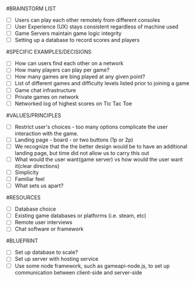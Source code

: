 #BRAINSTORM LIST
- [ ] Users can play each other remotely from different consoles
- [ ] User Experience (UX) stays consistent regardless of machine used
- [ ] Game Servers maintain game logic integrity
- [ ] Setting up a database to record scores and players

#SPECIFIC EXAMPLES/DECISIONS
- [ ] How can users find each other on a network
- [ ] How many players can play per game?
- [ ] How many games are bing played at any given point?
- [ ] List of different games and difficulty levels listed prior to joining a game
- [ ] Game chat infrastructure
- [ ] Private games on network
- [ ] Networked log of highest scores on Tic Tac Toe

#VALUES/PRINCIPLES
- [ ] Restrict user's choices - too many options complicate the user interaction with the game.
- [ ] Landing page - board - or two buttons (1p or 2p)
- [ ] We recognize that the the better design would be to have an additional landing page, but time did not allow us to carry this out
- [ ] What would the user want(game server) vs how would the user want it(clear directions)
- [ ] Simplicity
- [ ] Familiar feel
- [ ] What sets us apart?

#RESOURCES
- [ ] Database choice
- [ ] Existing game databases or platforms (i.e. steam, etc)
- [ ] Remote user interviews
- [ ] Chat software or framework

#BLUEPRINT
- [ ] Set up database to scale?
- [ ] Set up server with hosting service
- [ ] Use some node framework, such as gameapi-node.js, to set up communication between client-side and server-side
